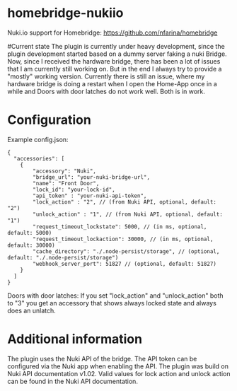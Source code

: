 # homebridge-nukiio
Nuki.io support for Homebridge: https://github.com/nfarina/homebridge 

#Current state
The plugin is currently under heavy development, since the plugin development started based on a dummy server faking a nuki Bridge. 
Now, since I received the hardware bridge, there has been a lot of issues that I am currently still working on. 
But in the end I always try to provide a "mostly" working version. Currently there is still an issue, where my hardware bridge is 
doing a restart when I open the Home-App once in a while and Doors with door latches do not work well. Both is in work.

# Configuration
Example config.json:

    {
      "accessories": [
        {
            "accessory": "Nuki",
            "bridge_url": "your-nuki-bridge-url",
            "name": "Front Door",
            "lock_id": "your-lock-id",
            "api_token" : "your-nuki-api-token",
            "lock_action" : "2", // (from Nuki API, optional, default: "2")
            "unlock_action" : "1", // (from Nuki API, optional, default: "1")
            "request_timeout_lockstate": 5000, // (in ms, optional, default: 5000)
            "request_timeout_lockaction": 30000, // (in ms, optional, default: 30000)
            "cache_directory": "./.node-persist/storage", // (optional, default: "./.node-persist/storage")
            "webhook_server_port": 51827 // (optional, default: 51827)
        }
      ]
    }

Doors with door latches: If you set "lock_action" and "unlock_action" both to "3" you get an accessory that shows always locked state and always does an unlatch.

# Additional information
The plugin uses the Nuki API of the bridge. The API token can be configured via the Nuki app when enabling the API.
The plugin was build on Nuki API documentation v1.02. Valid values for lock action and unlock action can be found in the Nuki API documentation.